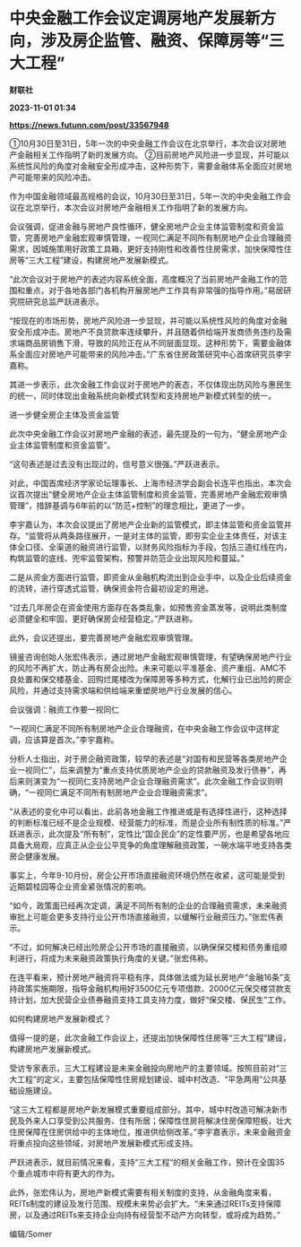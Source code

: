 # 中央金融工作会议定调房地产发展新方向，涉及房企监管、融资、保障房等“三大工程”
**财联社**

**2023-11-01 01:34**

**https://news.futunn.com/post/33567948**

①10月30日至31日，5年一次的中央金融工作会议在北京举行，本次会议对房地产金融相关工作指明了新的发展方向。 ②目前房地产风险进一步显现，并可能以系统性风险的角度对金融安全形成冲击，这种形势下，需要金融体系全面应对房地产可能带来的风险冲击。

作为中国金融领域最高规格的会议，10月30日至31日，5年一次的中央金融工作会议在北京举行，本次会议对房地产金融相关工作指明了新的发展方向。

会议强调，促进金融与房地产良性循环，健全房地产企业主体监管制度和资金监管，完善房地产金融宏观审慎管理，一视同仁满足不同所有制房地产企业合理融资需求，因城施策用好政策工具箱，更好支持刚性和改善性住房需求，加快保障性住房等“三大工程”建设，构建房地产发展新模式。

“此次会议对于房地产的表述内容系统全面，高度概况了当前房地产金融工作的范围和重点，对于各地各部门各机构开展房地产工作具有非常强的指导作用。”易居研究院研究总监严跃进表示。

“按现在的市场形势，房地产风险进一步显现，并可能以系统性风险的角度对金融安全形成冲击。房地产不良贷款率连续攀升，并且随着供给端开发商债务违约及需求端商品房销售下滑，导致的风险正在从不同层面显现。这种形势下，需要金融体系全面应对房地产可能带来的风险冲击。”广东省住房政策研究中心首席研究员李宇嘉称。

其进一步表示，此次金融工作会议对于房地产的表态，不仅体现出防风险与惠民生的统一，同时体现出金融系统向新模式转型和支持房地产新模式转型的统一。

进一步健全房企主体及资金监管

此次中央金融工作会议对房地产金融的表述，最先提及的一句为，“健全房地产企业主体监管制度和资金监管”。

“这句表述是过去没有出现过的，信号意义很强。”严跃进表示。

对此，中国首席经济学家论坛理事长、上海市经济学会副会长连平也指出，本次会议首次提出“健全房地产企业主体监管制度和资金监管，完善房地产金融宏观审慎管理”，措辞基调与6年前的以“防范+控制”的理念相比，更进了一步。

李宇嘉认为，本次会议提出了房地产企业新的监管模式，即主体监管和资金监管并存。“监管将从两条路径展开，一是对主体的监管，即夯实企业主体责任，对该主体全口径、全渠道的融资进行监管，以财务风险指标为手段，包括三道红线在内，构筑监管的底线、兜牢监管架构，预警并防范企业出现风险和蔓延。”

二是从资金方面进行监管，即资金从金融机构流出到企业手中，以及企业后续资金的流转，进行穿透式监管，确保资金符合最初设定的用途。

“过去几年房企在资金使用方面存在各类乱象，如预售资金蒸发等，说明此类制度必须健全和牢固，更好确保房企经营稳定。”严跃进称。

此外，会议还提出，要完善房地产金融宏观审慎管理。

镜鉴咨询创始人张宏伟表示，通过房地产金融宏观审慎管理，有望确保房地产行业的风险不再扩大，防止再有房企出险。未来可能以平准基金、资产重组、AMC不良处置和保交楼基金、回购烂尾楼改为保障房等多种方式，化解行业已出险的房企风险，并通过支持需求端和供给端来重塑房地产行业发展的信心。

会议强调：融资工作要一视同仁

“一视同仁满足不同所有制房地产企业合理融资，在中央金融工作会议中这样定调，应该算是首次。”李宇嘉称。

分析人士指出，对于房企融资政策，较早的表述是“对国有和民营等各类房地产企业一视同仁”，后来调整为“重点支持优质房地产企业的贷款融资及发行债券”，再后来则演变为“一视同仁支持房地产企业合理融资需求”。此次金融工作会议则明确，“一视同仁满足不同所有制房地产企业合理融资需求”。

“从表述的变化中可以看出，此前各地金融工作推进或是有选择性进行，这种选择的判断标准已经不是企业规模、经营能力的标准，而是企业所有制性质的标准。”严跃进表示，此次提及“所有制”，定性比“国企民企”的定性要严厉，也是希望各地应具备大局观，应真正从企业公平竞争的角度理解融资政策，一碗水端平地支持各类房企健康发展。

事实上，今年9-10月份，房企公开市场直接融资环境仍然在收紧，这可能是受到近期碧桂园等企业资金紧张情况的影响。

“如今，政策面已经再次定调，满足不同所有制的企业的合理融资需求，未来融资审批上可能会更多支持行业公开市场直接融资，以缓解行业融资压力。”张宏伟表示。

“不过，如何解决已经出险房企公开市场的直接融资，以确保保交楼和债务重组顺利进行，将成为未来融资政策执行角度的关键。”张宏伟称。

在连平看来，预计房地产融资将平稳有序，具体做法或为延长房地产“金融16条”支持政策实施期限，指导金融机构用好3500亿元专项借款、2000亿元保交楼贷款支持计划，加大民营企业债券融资支持工具支持力度，做好“保交楼、保民生”工作。

如何构建房地产发展新模式？

值得一提的是，此次金融工作会议上，还提出加快保障性住房等“三大工程”建设，构建房地产发展新模式。

受访专家表示，三大工程建设是未来金融投向房地产的主要领域。按照目前对“三大工程”的定义，主要包括保障性住房规划建设、城中村改造、“平急两用”公共基础设施建设。

“这三大工程都是房地产新发展模式重要组成部分。其中，城中村改造可解决新市民及外来人口享受到公共服务、住有所居；保障性住房将解决住房保障短板，壮大住房保障在住房供给中的主体地位，推进供给侧改革。”李宇嘉表示，未来金融资金将重点投向这些领域，对房地产发展新模式形成支持。

严跃进表示，就目前情况来看，支持“三大工程“的相关金融工作，预计在全国35个重点城市中将有更大的作为。

此外，张宏伟认为，房地产新模式需要有相关制度的支持，从金融角度来看，REITs制度的建设及发行范围、规模未来势必会扩大。“未来通过REITs支持保障房，以及通过REITs来支持企业向持有经营型不动产方向转型，或将成为趋势。”

编辑/Somer